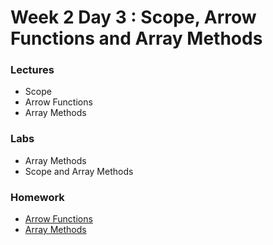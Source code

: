 
# Week 2 Day 3 : Scope, Arrow Functions and Array Methods

### Lectures 

* Scope
* Arrow Functions
* Array Methods

### Labs

* Array Methods
* Scope and Array Methods

### Homework

* [Arrow Functions](https://github.com/Tuwaiq-1000-JS-al-Baha/HW_Week2_Day3_Arrow-Functions)
* [Array Methods](https://github.com/Tuwaiq-1000-JS-al-Baha/HW_Week2_Day3_Array-Methods)
